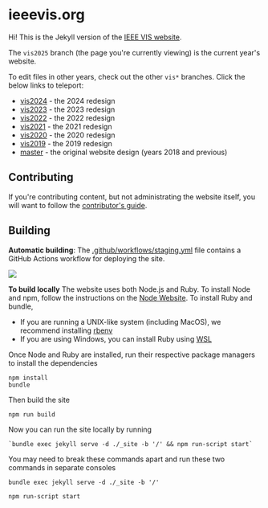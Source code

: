 # ieeevis.org

Hi!  This is the Jekyll version of the [IEEE VIS website](http://ieeevis.org).

The `vis2025` branch (the page you're currently viewing) is the current year's website.

To edit files in other years, check out the other `vis*` branches.  Click the below links to teleport:
- [vis2024](https://github.com/ieee-vgtc/ieeevis.org/tree/vis2024) - the 2024 redesign
- [vis2023](https://github.com/ieee-vgtc/ieeevis.org/tree/vis2023) - the 2023 redesign
- [vis2022](https://github.com/ieee-vgtc/ieeevis.org/tree/vis2022) - the 2022 redesign
- [vis2021](https://github.com/ieee-vgtc/ieeevis.org/tree/vis2021) - the 2021 redesign
- [vis2020](https://github.com/ieee-vgtc/ieeevis.org/tree/vis2020) - the 2020 redesign
- [vis2019](https://github.com/ieee-vgtc/ieeevis.org/tree/vis2019) - the 2019 redesign
- [master](https://github.com/ieee-vgtc/ieeevis.org/tree/master) - the original website design (years 2018 and previous)

## Contributing

If you're contributing content, but not administrating the website itself, you will want to follow the [contributor's guide](http://ieeevis.org/year/2025/info/contributing).

## Building

**Automatic building**: The [.github/workflows/staging.yml](/.github/workflows/staging.yml) file contains a GitHub Actions workflow for deploying the site.

![](https://github.com/ieee-vgtc/ieeevis.org/workflows/build%20staging/badge.svg)

**To build locally**
The website uses both Node.js and Ruby. To install Node and npm, follow the instructions on the [Node Website](https://nodejs.org). To install Ruby and bundle,
- If you are running a UNIX-like system (including MacOS), we recommend installing [rbenv](https://github.com/rbenv/rbenv#readme)
- If you are using Windows, you can install Ruby using [WSL](https://docs.microsoft.com/en-us/windows/wsl/install-win10)

Once Node and Ruby are installed, run their respective package managers to install the dependencies
```
npm install
bundle
```

Then build the site
```
npm run build
```

Now you can run the site locally by running
```
`bundle exec jekyll serve -d ./_site -b '/' && npm run-script start`
```

You may need to break these commands apart and run these two commands in separate consoles
```
bundle exec jekyll serve -d ./_site -b '/'
```

```
npm run-script start
```

